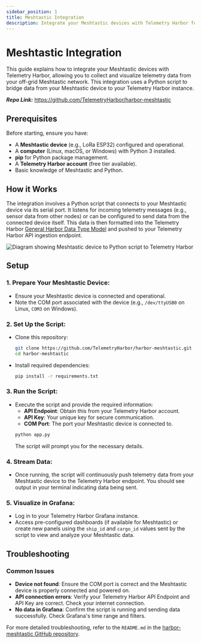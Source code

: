 ```yaml
---
sidebar_position: 1
title: Meshtastic Integration
description: Integrate your Meshtastic devices with Telemetry Harbor for off-grid data collection.
---
```


# Meshtastic Integration

This guide explains how to integrate your Meshtastic devices with Telemetry Harbor, allowing you to collect and visualize telemetry data from your off-grid Meshtastic network. This integration uses a Python script to bridge data from your Meshtastic device to your Telemetry Harbor instance.

**_Repo Link:_** https://github.com/TelemetryHarbor/harbor-meshtastic


## Prerequisites

Before starting, ensure you have:

-   A **Meshtastic device** (e.g., LoRa ESP32) configured and operational.
-   A **computer** (Linux, macOS, or Windows) with Python 3 installed.
-   **pip** for Python package management.
-   A **Telemetry Harbor account** (free tier available).
-   Basic knowledge of Meshtastic and Python.

## How it Works

The integration involves a Python script that connects to your Meshtastic device via its serial port. It listens for incoming telemetry messages (e.g., sensor data from other nodes) or can be configured to send data from the connected device itself. This data is then formatted into the Telemetry Harbor [General Harbor Data Type Model](../introduction/concepts.md#general-harbor-data-type-model) and pushed to your Telemetry Harbor API ingestion endpoint.

<img src="/placeholder.svg?height=300&width=500" alt="Diagram showing Meshtastic device to Python script to Telemetry Harbor" />

## Setup

### 1. Prepare Your Meshtastic Device:

-   Ensure your Meshtastic device is connected and operational.
-   Note the COM port associated with the device (e.g., `/dev/ttyUSB0` on Linux, `COM3` on Windows).

### 2. Set Up the Script:

-   Clone this repository:
    ```bash
    git clone https://github.com/TelemetryHarbor/harbor-meshtastic.git
    cd harbor-meshtastic
    ```
-   Install required dependencies:
    ```bash
    pip install -r requirements.txt
    ```

### 3. Run the Script:

-   Execute the script and provide the required information:
    -   **API Endpoint**: Obtain this from your Telemetry Harbor account.
    -   **API Key**: Your unique key for secure communication.
    -   **COM Port**: The port your Meshtastic device is connected to.
    ```bash
    python app.py
    ```
    The script will prompt you for the necessary details.

### 4. Stream Data:

-   Once running, the script will continuously push telemetry data from your Meshtastic device to the Telemetry Harbor endpoint. You should see output in your terminal indicating data being sent.

### 5. Visualize in Grafana:

-   Log in to your Telemetry Harbor Grafana instance.
-   Access pre-configured dashboards (if available for Meshtastic) or create new panels using the `ship_id` and `cargo_id` values sent by the script to view and analyze your Meshtastic data.

## Troubleshooting

### Common Issues

-   **Device not found**: Ensure the COM port is correct and the Meshtastic device is properly connected and powered on.
-   **API connection errors**: Verify your Telemetry Harbor API Endpoint and API Key are correct. Check your internet connection.
-   **No data in Grafana**: Confirm the script is running and sending data successfully. Check Grafana's time range and filters.

For more detailed troubleshooting, refer to the `README.md` in the [harbor-meshtastic GitHub repository](https://github.com/TelemetryHarbor/harbor-meshtastic).
